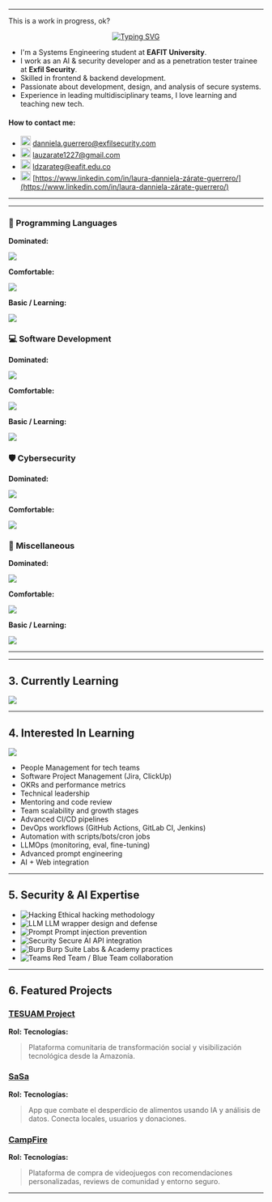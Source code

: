 <!-- Danniela Zárate Guerrero - GitHub Profile README -->


---
<!-- ✨ Header Animation -->
This is a work in progress, ok?

<p align="center">
  <a href="https://git.io/typing-svg">
    <img src="https://readme-typing-svg.demolab.com?font=Fira+Code&size=28&duration=3000&pause=1000&color=F09B2B&center=true&vCenter=true&width=800&height=100&lines=Hi%2C+I'm+Danniela+Guerrero.;Project+Coordinator+%7C+Cross-Stack+Developer;Penetration+Tester+%7C+AI+Security+Developer" alt="Typing SVG" />
  </a>
</p>


* I'm a Systems Engineering student at **EAFIT University**.
* I work as an AI & security developer and as a penetration tester trainee at **Exfil Security**.
* Skilled in frontend & backend development.
* Passionate about development, design, and analysis of secure systems.
* Experience in leading multidisciplinary teams, I love learning and teaching new tech.


#### How to contact me:
  * <img src="https://cdn-icons-png.flaticon.com/512/732/732200.png" width="20" /> [danniela.guerrero@exfilsecurity.com](mailto:danniela.guerrero@exfilsecurity.com)
  * <img src="https://cdn-icons-png.flaticon.com/512/732/732200.png" width="20" /> [lauzarate1227@gmail.com](mailto:lauzarate1227@gmail.com)
  * <img src="https://cdn-icons-png.flaticon.com/512/732/732200.png" width="20" /> [ldzarateg@eafit.edu.co](mailto:ldzarateg@eafit.edu.co)
  * <img src="https://cdn-icons-png.flaticon.com/512/174/174857.png" width="20" /> [https://www.linkedin.com/in/laura-danniela-zárate-guerrero/](https://www.linkedin.com/in/laura-danniela-zárate-guerrero/)

---

---

### 🧠 Programming Languages

**Dominated:**
<p>
  <img src="https://skillicons.dev/icons?i=python,typescript,javascript,bash,java,sql" />
</p>

**Comfortable:**
<p>
  <img src="https://skillicons.dev/icons?i=r,powershell" />
</p>

**Basic / Learning:**
<p>
  <img src="https://skillicons.dev/icons?i=cpp,c,php,haskell,assembly" />
</p>

### 💻 Software Development

**Dominated:**
<p>
  <img src="https://skillicons.dev/icons?i=html,css,sass,react,tailwind,bootstrap,materialui,fastapi,flask,django" />
</p>

**Comfortable:**
<p>
  <img src="https://skillicons.dev/icons?i=vue,nextjs,nodejs" />
</p>

**Basic / Learning:**
<p>
  <img src="https://skillicons.dev/icons?i=angular,alpinejs,laravel,php" />
</p>

### 🛡️ Cybersecurity

**Dominated:**
<p>
  <img src="https://skillicons.dev/icons?i=burpsuite,tryhackme,zap,nmap,apigateway,jwt,rest,https" />
</p>

**Comfortable:**
<p>
  <img src="https://skillicons.dev/icons?i=htb,wireshark,kali,sqlmap,graphql" />
</p>

### 🧰 Miscellaneous

**Dominated:**
<p>
  <img src="https://skillicons.dev/icons?i=git,github,notion,mysql,supabase,openai,pytorch,pandas" />
</p>

**Comfortable:**
<p>
  <img src="https://skillicons.dev/icons?i=matplotlib,docker,githubactions,railway,figma,canva,lucidchart" />
</p>

**Basic / Learning:**
<p>
  <img src="https://skillicons.dev/icons?i=mongodb,firebase,obsidian,adobe,drawio" />
</p>

---

---

## 3. Currently Learning

<p>
  <img src="https://skillicons.dev/icons?i=githubactions,aws,security,openai,kali" />
</p>

---

## 4. Interested In Learning

<p>
  <img src="https://skillicons.dev/icons?i=people,jira,analytics,githubactions,gitlab,shell,openai,react" />
</p>

* People Management for tech teams
* Software Project Management (Jira, ClickUp)
* OKRs and performance metrics
* Technical leadership
* Mentoring and code review
* Team scalability and growth stages
* Advanced CI/CD pipelines
* DevOps workflows (GitHub Actions, GitLab CI, Jenkins)
* Automation with scripts/bots/cron jobs
* LLMOps (monitoring, eval, fine-tuning)
* Advanced prompt engineering
* AI + Web integration

---

## 5. Security & AI Expertise

* ![Hacking](https://skillicons.dev/icons?i=kali) Ethical hacking methodology
* ![LLM](https://skillicons.dev/icons?i=openai) LLM wrapper design and defense
* ![Prompt](https://skillicons.dev/icons?i=zap) Prompt injection prevention
* ![Security](https://skillicons.dev/icons?i=security) Secure AI API integration
* ![Burp](https://skillicons.dev/icons?i=burpsuite) Burp Suite Labs & Academy practices
* ![Teams](https://skillicons.dev/icons?i=people) Red Team / Blue Team collaboration

---

## 6. Featured Projects

### [TESUAM Project](https://github.com/evennco/TESUAM-Project)

**Rol:**
**Tecnologías:**

> Plataforma comunitaria de transformación social y visibilización tecnológica desde la Amazonía.


### [SaSa](https://github.com/LauZar12/SaSa)

**Rol:**
**Tecnologías:**

> App que combate el desperdicio de alimentos usando IA y análisis de datos. Conecta locales, usuarios y donaciones.


### [CampFire](https://github.com/LauZar12/Campfire)

**Rol:**
**Tecnologías:**

> Plataforma de compra de videojuegos con recomendaciones personalizadas, reviews de comunidad y entorno seguro.


---

